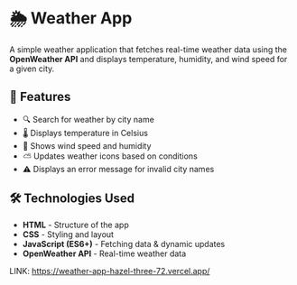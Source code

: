 # 🌦️ Weather App
A simple weather application that fetches real-time weather data using the **OpenWeather API** and displays temperature, humidity, and wind speed for a given city.

## 🚀 Features
- 🔍 Search for weather by city name  
- 🌡️ Displays temperature in Celsius  
- 💨 Shows wind speed and humidity  
- ⛅ Updates weather icons based on conditions  
- ⚠️ Displays an error message for invalid city names  

## 🛠️ Technologies Used
- **HTML** - Structure of the app  
- **CSS** - Styling and layout  
- **JavaScript (ES6+)** - Fetching data & dynamic updates  
- **OpenWeather API** - Real-time weather data  


LINK: https://weather-app-hazel-three-72.vercel.app/



